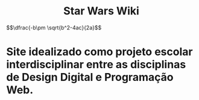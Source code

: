 <div align="center">
  <h1>Star Wars Wiki</h1>
</div>

$$\dfrac{-b\pm \sqrt{b^2-4ac}{2a}$$


# Site idealizado como projeto escolar interdisciplinar entre as disciplinas de Design Digital e Programação Web.

